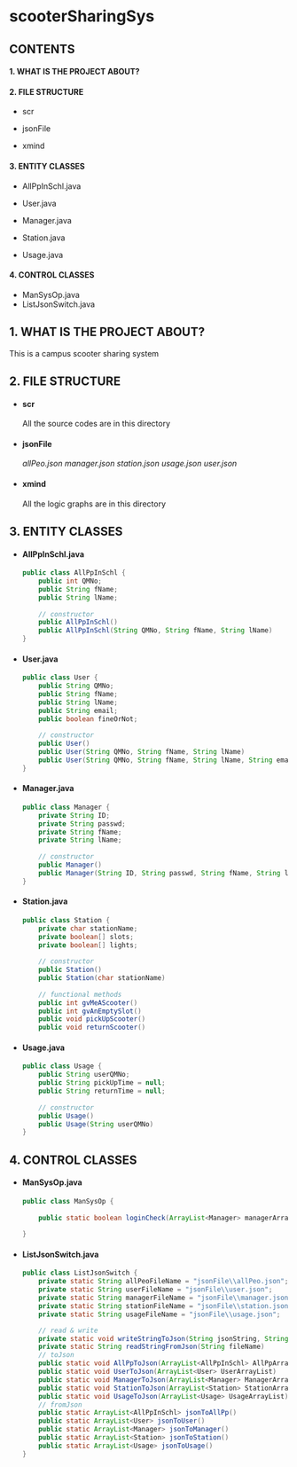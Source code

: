 # scooterSharingSys

## CONTENTS

#### 	1. WHAT IS THE PROJECT ABOUT?

#### 	2. FILE STRUCTURE

  - scr
    
  - jsonFile
    
  - xmind

#### 	3. ENTITY CLASSES

  - AllPpInSchl.java

  - User.java

  - Manager.java

  - Station.java

  - Usage.java

#### 	4. CONTROL CLASSES

- ManSysOp.java
- ListJsonSwitch.java





## 1. WHAT IS THE PROJECT ABOUT?

This is a campus scooter sharing system





## 2. FILE STRUCTURE

- #### scr

  All the source codes are in this directory

- #### jsonFile

  *allPeo.json	manager.json	station.json	usage.json	user.json*

- #### xmind

  All the logic graphs are in this directory

## 3. ENTITY CLASSES

- #### AllPpInSchl.java

  ```java
  public class AllPpInSchl {
      public int QMNo;
      public String fName;
      public String lName;
      
      // constructor
      public AllPpInSchl() 
      public AllPpInSchl(String QMNo, String fName, String lName)
  }
  ```

  

- #### User.java

  ```java
  public class User {
      public String QMNo;
      public String fName;
      public String lName;
      public String email;
      public boolean fineOrNot;
      
      // constructor
      public User()
      public User(String QMNo, String fName, String lName)
      public User(String QMNo, String fName, String lName, String email)
  }
  
  ```

- ####  Manager.java

  ```java
  public class Manager {
      private String ID;
      private String passwd;
      private String fName;
      private String lName;
      
      // constructor
      public Manager()
      public Manager(String ID, String passwd, String fName, String lName)
  }
  ```

- #### Station.java

  ```java
  public class Station {
      private char stationName;
      private boolean[] slots;
      private boolean[] lights;
      
      // constructor
      public Station()
      public Station(char stationName)
      
      // functional methods
      public int gvMeAScooter()
      public int gvAnEmptySlot()
      public void pickUpScooter()
      public void returnScooter()
  ```

- #### Usage.java

  ```java
  public class Usage {
      public String userQMNo;
      public String pickUpTime = null;
      public String returnTime = null;
      
      // constructor
      public Usage()
      public Usage(String userQMNo)
  }
  ```






## 4. CONTROL CLASSES

- #### ManSysOp.java

  ```java
  public class ManSysOp {
      
      public static boolean loginCheck(ArrayList<Manager> managerArrayList, String ID, String passwd)
          
  }
  ```

  

- #### ListJsonSwitch.java

  ```java
  public class ListJsonSwitch {
      private static String allPeoFileName = "jsonFile\\allPeo.json";
      private static String userFileName = "jsonFile\\user.json";
      private static String managerFileName = "jsonFile\\manager.json";
      private static String stationFileName = "jsonFile\\station.json";
      private static String usageFileName = "jsonFile\\usage.json";
  
      // read & write
      private static void writeStringToJson(String jsonString, String fileName)
      private static String readStringFromJson(String fileName)
      // toJson
      public static void AllPpToJson(ArrayList<AllPpInSchl> AllPpArrayList)
      public static void UserToJson(ArrayList<User> UserArrayList)
      public static void ManagerToJson(ArrayList<Manager> ManagerArrayList)
      public static void StationToJson(ArrayList<Station> StationArrayList)
      public static void UsageToJson(ArrayList<Usage> UsageArrayList)
      // fromJson
      public static ArrayList<AllPpInSchl> jsonToAllPp()
      public static ArrayList<User> jsonToUser()
      public static ArrayList<Manager> jsonToManager()
      public static ArrayList<Station> jsonToStation()
      public static ArrayList<Usage> jsonToUsage()
  }
  ```




